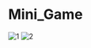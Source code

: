 # Mini_Game

![1](https://github.com/jush4049/Mini_Game/assets/96518656/dad5fc54-7ed9-446a-a95e-5d44726e36a7)
![2](https://github.com/jush4049/Mini_Game/assets/96518656/c1a22619-a83b-4cf4-ae78-3bb720cf1cef)
